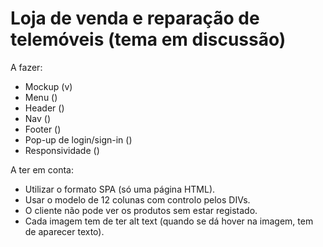 # Loja de venda e reparação de telemóveis (tema em discussão)

A fazer:

- Mockup (v)
- Menu ()
- Header ()
- Nav ()
- Footer ()
- Pop-up de login/sign-in ()
- Responsividade ()

A ter em conta:

- Utilizar o formato SPA (só uma página HTML).
- Usar o modelo de 12 colunas com controlo pelos DIVs.
- O cliente não pode ver os produtos sem estar registado.
- Cada imagem tem de ter alt text (quando se dá hover na imagem, tem de aparecer texto).